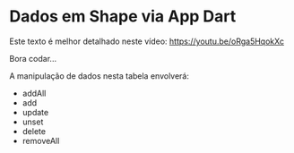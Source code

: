 # Dados em Shape via App Dart

Este texto é melhor detalhado neste vídeo: https://youtu.be/oRga5HqokXc

Bora codar...

A manipulação de dados nesta tabela envolverá:
* addAll
* add
* update
* unset
* delete
* removeAll
